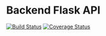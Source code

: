 # Backend Flask API
[![Build Status](https://travis-ci.org/michael-basweti/michael-basweti.github.io.svg?branch=flask_api)](https://travis-ci.org/michael-basweti/michael-basweti.github.io)
[![Coverage Status](https://coveralls.io/repos/github/michael-basweti/michael-basweti.github.io/badge.svg?branch=master)](https://coveralls.io/github/michael-basweti/michael-basweti.github.io?branch=master)
